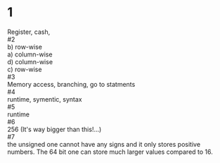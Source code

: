 # 1  
Register, cash,  
#2   
b) row-wise  
a) column-wise  
d) column-wise  
c) row-wise  
#3  
Memory access, branching, go to statments  
#4  
runtime, symentic, syntax  
#5  
runtime  
#6  
256 (It's way bigger than this!...)  
#7  
the unsigned one cannot have any signs and it only stores positive numbers. The 64 bit one can store much larger values compared to 16. 